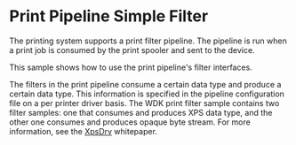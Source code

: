 <!---
    name: Print Pipeline Simple Filter
    platform: DLL
    language: cpp
    category: Print
    description: This sample shows how to use the print pipeline's filter interfaces.
    samplefwlink: http://go.microsoft.com/fwlink/p/?LinkId=617944
--->


Print Pipeline Simple Filter
============================

The printing system supports a print filter pipeline. The pipeline is run when a print job is consumed by the print spooler and sent to the device.

This sample shows how to use the print pipeline's filter interfaces.

The filters in the print pipeline consume a certain data type and produce a certain data type. This information is specified in the pipeline configuration file on a per printer driver basis. The WDK print filter sample contains two filter samples: one that consumes and produces XPS data type, and the other one consumes and produces opaque byte stream. For more information, see the [XpsDrv](http://msdn.microsoft.com/en-us/windows/hardware/gg463364) whitepaper.

